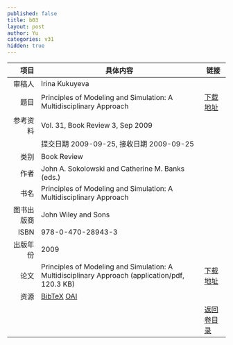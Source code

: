 ```yaml
---
published: false
title: b03
layout: post
author: Yu
categories: v31
hidden: true
---
```


| 项目 | 具体内容 | 链接 |
|---:|---|---|
| 审稿人 | Irina Kukuyeva| |
| 题目 |Principles of Modeling and Simulation: A Multidisciplinary Approach | [下载地址](http://www.jstatsoft.org/v31/b03/paper) |
| 参考资料 |Vol. 31, Book Review 3, Sep 2009 | |
| | 提交日期 2009-09-25, 接收日期 2009-09-25| | 
| 类别 | Book Review| |
| 作者 | John A. Sokolowski and Catherine M. Banks (eds.)| |
| 书名| Principles of Modeling and Simulation: A Multidisciplinary Approach| |
| 图书出版商 | John Wiley and Sons| |
| ISBN | 978-0-470-28943-3| |
| 出版年份 | 2009| |
| 论文 | Principles of Modeling and Simulation: A Multidisciplinary Approach  (application/pdf, 120.3 KB)| [下载地址](http://www.jstatsoft.org/v31/b03/paper) |
| 资源 | [BibTeX](http://www.jstatsoft.org/v31/b03/bibtex) [OAI](http://www.jstatsoft.org/oai?verb=GetRecord&identifier=oai.jstatsoft/v31/b03&prefix=oai_dc)| |
| |  | [返回卷目录]({{site.baseurl}}/volume/v31.html) |